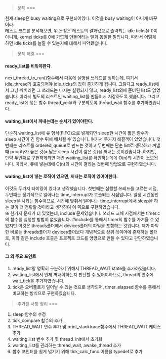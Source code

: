 > 문제
===

현재 sleep은 busy waiting으로 구현되어있다. 이것을 busy waiting이 아니게 바꾸어라.<br>
테스트 코드를 분석해보면, 위 문장은 테스트의 결과값으로 출력되는 idle ticks을 0이 아니게, kernel ticks를 0에 가깝게 만들어라는 말과 동일한 말입니다. 따라서 어떻게 하면 idle ticks를 늘릴 수 있는지에 대해서 파악했습니다.

> 문제 해결
===

#### ready_list를 비워야한다.

next_thread_to_run()함수에서 다음에 실행될 쓰레드를 정하는데, 여기서 idle_thread가 호출되어야 idle_ticks의 값이 증가하게 됩니다. 그렇다고 ready_list에서 그냥 빼버리면 그 쓰레드는 다시는 실행되지 않고, ready_list외에 준비된 list도 없었습니다. 따라서 별도의 리스트인 waiting_list를 만들어서 저장하도록 했습니다. 그리고 ready_list에 넣는 함수 thread_yeild와 구분되도록 thread_wait 함수를 추가하였습니다.

#### waiting_list에서 꺼내는데는 순서가 있어야한다.

단순히 waiting_list에 큐 형식(FIFO)으로 넣게되면 sleep한 시간이 짧은 함수가 sleep 시간이 긴 함수 뒤에 배치될 수 있습니다. 여기서 두가지 해결책이 있었습니다. 첫번째는 리스트를 ordered_queue로 만드는 것이고 두번째는 단순 list로 생각하고 꺼낼 때 priority가 높은 것(= 남은 sleep 시간이 짧은 것)을 꺼내는 것이었습니다. 하지만, 만약 두번째로 구현하게되면 매번 waiting_list를 확인하는데에 O(n)의 시간이 소모됩니다. 따라서, 큐에 넣는데에 O(n)의 시간이 걸리는 첫번째 방법으로 구현하였습니다.

#### waiting_list에 넣는 로직이 있으면, 꺼내는 로직이 있어야한다.

이것도 두가지 타이밍이 있다고 생각했습니다. 첫번째는 실행할 쓰레드를 고르는 시점, 두번째는 정기적으로 일어나는 time_interrupt가 호출되는 시점입니다. 일정 시간동안 sleep을 시키는 함수이므로, 시간에 맞춰서 일어나는 time_interrupt에서 sleep을 하는 것이 더 정확할 것이라고 생각하여 이 쪽으로 구현하였습니다.<br>
또 한가지 문제가 더 있었는데, include 문제였습니다. 쓰레드 교체 시점에서는 timer.c의 함수를 실행할 방법이 없었습니다. #include를 통해서 timer의 함수를 가져올 수 있었지만 이것은 threads폴더에서 devices폴더의 파일을 포함하는 것입니다. 제가 파악한 바로는 threads폴더가 devices폴더보다 개념적으로 상위 레이어에 존재하는 폴더로, 이와 같은 include 호출은 프로젝트 코드를 엉망으로 만들 수 있다고 판단하였습니다.

#### 그 외 주요 포인트

1. ready_list랑 명확히 구분하기 위해서 THREAD_WAIT state를 추가하였습니다.
2. waiting_list에서 언제 꺼내야하는지 판단할 수 있어야하므로, thread의 변수에 wait_tick을 추가하였습니다.
3. tick은 오버플로가 일어날 수 있는 것으로 생각되어, timer_elapsed 함수를 통해서 비교하는 방식으로 구현하였습니다.


> 추가된 사항 정리
===

1. sleep 함수의 수정
2. tick_compare 함수의 추가
3. THREAD_WAIT 변수 추가 및 print_stacktrace함수에서 THREAD_WAIT 케이스 추가
4. waiting_list 변수 추가 및 thread_init에서 초기화
5. waiting_list를 관리하는 thread_wait, awake_thread 추가
6. 함수 포인터를 쉽게 넘기기 위해 tick_calc_func 이름을 typedef로 추가